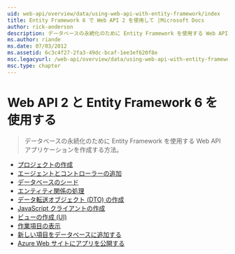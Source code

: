 ```yaml
---
uid: web-api/overview/data/using-web-api-with-entity-framework/index
title: Entity Framework 6 で Web API 2 を使用して |Microsoft Docs
author: rick-anderson
description: データベースの永続化のために Entity Framework を使用する Web API アプリケーションを作成する方法。
ms.author: riande
ms.date: 07/03/2012
ms.assetid: 6c3c4f27-2fa3-49dc-bcaf-1ee3ef620f8e
msc.legacyurl: /web-api/overview/data/using-web-api-with-entity-framework
msc.type: chapter
---
```

<a name="using-web-api-2-with-entity-framework-6"></a>Web API 2 と Entity Framework 6 を使用する
====================
> データベースの永続化のために Entity Framework を使用する Web API アプリケーションを作成する方法。


- [プロジェクトの作成](part-1.md)
- [エージェントとコントローラーの追加](part-2.md)
- [データベースのシード](part-3.md)
- [エンティティ関係の処理](part-4.md)
- [データ転送オブジェクト (DTO) の作成](part-5.md)
- [JavaScript クライアントの作成](part-6.md)
- [ビューの作成 (UI)](part-7.md)
- [作業項目の表示](part-8.md)
- [新しい項目をデータベースに追加する](part-9.md)
- [Azure Web サイトにアプリを公開する](part-10.md)
